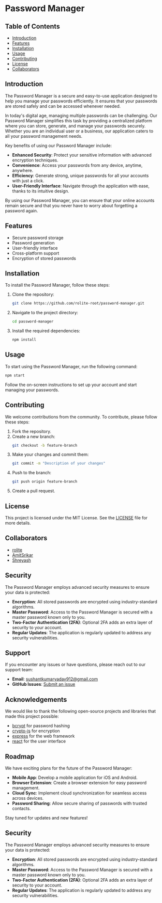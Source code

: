 # Password Manager

## Table of Contents
- [Introduction](#introduction)
- [Features](#features)
- [Installation](#installation)
- [Usage](#usage)
- [Contributing](#contributing)
- [License](#license)
- [Collaborators](#collaborators)

## Introduction
The Password Manager is a secure and easy-to-use application designed to help you manage your passwords efficiently. It ensures that your passwords are stored safely and can be accessed whenever needed.

In today's digital age, managing multiple passwords can be challenging. Our Password Manager simplifies this task by providing a centralized platform where you can store, generate, and manage your passwords securely. Whether you are an individual user or a business, our application caters to all your password management needs.

Key benefits of using our Password Manager include:
- **Enhanced Security**: Protect your sensitive information with advanced encryption techniques.
- **Convenience**: Access your passwords from any device, anytime, anywhere.
- **Efficiency**: Generate strong, unique passwords for all your accounts with just a click.
- **User-Friendly Interface**: Navigate through the application with ease, thanks to its intuitive design.

By using our Password Manager, you can ensure that your online accounts remain secure and that you never have to worry about forgetting a password again.

## Features
- Secure password storage
- Password generation
- User-friendly interface
- Cross-platform support
- Encryption of stored passwords

## Installation
To install the Password Manager, follow these steps:

1. Clone the repository:
    ```bash
    git clone https://github.com/rolite-root/password-manager.git
    ```
2. Navigate to the project directory:
    ```bash
    cd password-manager
    ```
3. Install the required dependencies:
    ```bash
    npm install
    ```

## Usage
To start using the Password Manager, run the following command:
```bash
npm start
```
Follow the on-screen instructions to set up your account and start managing your passwords.

## Contributing
We welcome contributions from the community. To contribute, please follow these steps:

1. Fork the repository.
2. Create a new branch:
    ```bash
    git checkout -b feature-branch
    ```
3. Make your changes and commit them:
    ```bash
    git commit -m "Description of your changes"
    ```
4. Push to the branch:
    ```bash
    git push origin feature-branch
    ```
5. Create a pull request.

## License
This project is licensed under the MIT License. See the [LICENSE](LICENSE) file for more details.

## Collaborators
- [rolite](https://github.com/rolite-root)
- [AmitSrikar](https://github.com/amitsrikar01)
- [Shreyash](https://github.com/VOPshreyash)

## Security
The Password Manager employs advanced security measures to ensure your data is protected:

- **Encryption**: All stored passwords are encrypted using industry-standard algorithms.
- **Master Password**: Access to the Password Manager is secured with a master password known only to you.
- **Two-Factor Authentication (2FA)**: Optional 2FA adds an extra layer of security to your account.
- **Regular Updates**: The application is regularly updated to address any security vulnerabilities.

## Support
If you encounter any issues or have questions, please reach out to our support team:

- **Email**: sushantkumaryadav912@gmail.com
- **GitHub Issues**: [Submit an issue](https://github.com/rolite-root/password-manager/issues)

## Acknowledgements
We would like to thank the following open-source projects and libraries that made this project possible:

- [bcrypt](https://github.com/kelektiv/node.bcrypt.js) for password hashing
- [crypto-js](https://github.com/brix/crypto-js) for encryption
- [express](https://github.com/expressjs/express) for the web framework
- [react](https://github.com/facebook/react) for the user interface

## Roadmap
We have exciting plans for the future of the Password Manager:

- **Mobile App**: Develop a mobile application for iOS and Android.
- **Browser Extension**: Create a browser extension for easy password management.
- **Cloud Sync**: Implement cloud synchronization for seamless access across devices.
- **Password Sharing**: Allow secure sharing of passwords with trusted contacts.

Stay tuned for updates and new features!

## Security
The Password Manager employs advanced security measures to ensure your data is protected:

- **Encryption**: All stored passwords are encrypted using industry-standard algorithms.
- **Master Password**: Access to the Password Manager is secured with a master password known only to you.
- **Two-Factor Authentication (2FA)**: Optional 2FA adds an extra layer of security to your account.
- **Regular Updates**: The application is regularly updated to address any security vulnerabilities.
